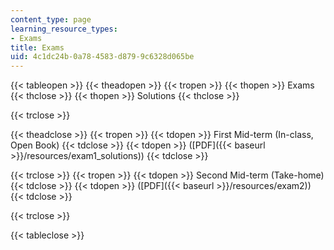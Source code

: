 ```yaml
---
content_type: page
learning_resource_types:
- Exams
title: Exams
uid: 4c1dc24b-0a78-4583-d879-9c6328d065be
---
```


{{< tableopen >}}
{{< theadopen >}}
{{< tropen >}}
{{< thopen >}}
Exams
{{< thclose >}}
{{< thopen >}}
Solutions
{{< thclose >}}

{{< trclose >}}

{{< theadclose >}}
{{< tropen >}}
{{< tdopen >}}
First Mid-term (In-class, Open Book)
{{< tdclose >}}
{{< tdopen >}}
([PDF]({{< baseurl >}}/resources/exam1_solutions))
{{< tdclose >}}

{{< trclose >}}
{{< tropen >}}
{{< tdopen >}}
Second Mid-term (Take-home)
{{< tdclose >}}
{{< tdopen >}}
([PDF]({{< baseurl >}}/resources/exam2))
{{< tdclose >}}

{{< trclose >}}

{{< tableclose >}}